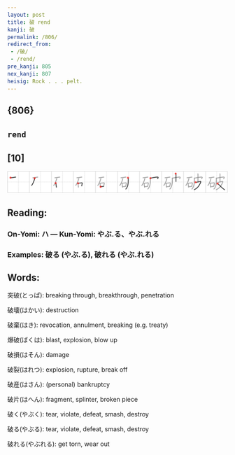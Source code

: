 ```yaml
---
layout: post
title: 破 rend
kanji: 破
permalink: /806/
redirect_from:
 - /破/
 - /rend/
pre_kanji: 805
nex_kanji: 807
heisig: Rock . . . pelt.
---
```


## {806}

## `rend`

## [10]

<div class="stroke"><img src="../images/E7A0B4.png" /></div>

## Reading:

### On-Yomi: ハ &mdash; Kun-Yomi: やぶ.る、やぶ.れる

### Examples: 破る (やぶ.る), 破れる (やぶ.れる)

## Words:

突破(とっぱ): breaking through, breakthrough, penetration

破壊(はかい): destruction

破棄(はき): revocation, annulment, breaking (e.g. treaty)

爆破(ばくは): blast, explosion, blow up

破損(はそん): damage

破裂(はれつ): explosion, rupture, break off

破産(はさん): (personal) bankruptcy

破片(はへん): fragment, splinter, broken piece

破く(やぶく): tear, violate, defeat, smash, destroy

破る(やぶる): tear, violate, defeat, smash, destroy

破れる(やぶれる): get torn, wear out
